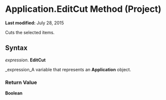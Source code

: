 
# Application.EditCut Method (Project)

 **Last modified:** July 28, 2015

Cuts the selected items.

## Syntax

 _expression_. **EditCut**

 _expression_A variable that represents an  **Application** object.


### Return Value

 **Boolean**

